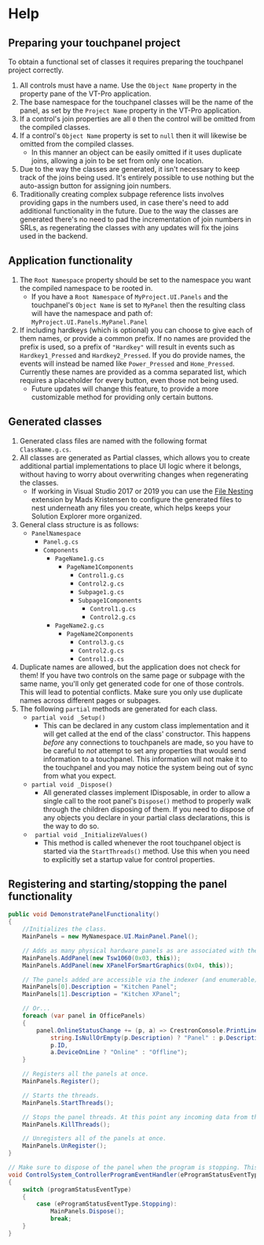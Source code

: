 ﻿# Help

## Preparing your touchpanel project

To obtain a functional set of classes it requires preparing the touchpanel project correctly.

1. All controls must have a name. Use the `Object Name` property in the property pane of the VT-Pro application.
2. The base namespace for the touchpanel classes will be the name of the panel, as set by the `Project Name` property in the VT-Pro application.
3. If a control's join properties are all `0` then the control will be omitted from the compiled classes.
4. If a control's `Object Name` property is set to `null` then it will likewise be omitted from the compiled classes.
   * In this manner an object can be easily omitted if it uses duplicate joins, allowing a join to be set from only one location.
5. Due to the way the classes are generated, it isn't necessary to keep track of the joins being used. It's entirely possible to use nothing but the auto-assign button for assigning join numbers.
6. Traditionally creating complex subpage reference lists involves providing gaps in the numbers used, in case there's need to add additional functionality in the future. Due to the way the classes are generated there's no need to pad the incrementation of join numbers in SRLs, as regenerating the classes with any updates will fix the joins used in the backend.


## Application functionality

1. The `Root Namespace` property should be set to the namespace you want the compiled namespace to be rooted in.
   * If you have a `Root Namespace` of `MyProject.UI.Panels` and the touchpanel's `Object Name` is set to `MyPanel` then the resulting class will have the namespace and path of: `MyProject.UI.Panels.MyPanel.Panel`
2. If including hardkeys (which is optional) you can choose to give each of them names, or provide a common prefix. If no names are provided the prefix is used, so a prefix of `"Hardkey"` will result in events such as `Hardkey1_Pressed` and `Hardkey2_Pressed`. If you do provide names, the events will instead be named like `Power_Pressed` and `Home_Pressed`. Currently these names are provided as a comma separated list, which requires a placeholder for every button, even those not being used.
   * Future updates will change this feature, to provide a more customizable method for providing only certain buttons.

## Generated classes

1. Generated class files are named with the following format `ClassName.g.cs`.
2. All classes are generated as Partial classes, which allows you to create additional partial implementations to place UI logic where it belongs, without having to worry about overwriting changes when regenerating the classes.
   * If working in Visual Studio 2017 or 2019 you can use the [File Nesting](https://marketplace.visualstudio.com/items?itemName=MadsKristensen.FileNesting) extension by Mads Kristensen to configure the generated files to nest underneath any files you create, which helps keeps your Solution Explorer more organized.
3. General class structure is as follows:
   * `PanelNamespace`
     * `Panel.g.cs`
     * `Components`
       * `PageName1.g.cs`
         * `PageName1Components`
           * `Control1.g.cs`
           * `Control2.g.cs`
           * `Subpage1.g.cs`
           * `Subpage1Components`
             * `Control1.g.cs`
             * `Control2.g.cs`  
       * `PageName2.g.cs`
         * `PageName2Components`
           * `Control3.g.cs`
           * `Control2.g.cs`
           * `Control1.g.cs`
4. Duplicate names are allowed, but the application does not check for them! If you have two controls on the same page or subpage with the same name, you'll only get generated code for one of those controls. This will lead to potential conflicts. Make sure you only use duplicate names across different pages or subpages.
5. The following `partial` methods are generated for each class.
   * `partial void _Setup()`
     * This can be declared in any custom class implementation and it will get called at the end of the class' constructor. This happens *before* any connections to touchpanels are made, so you have to be careful to *not* attempt to set any properties that would send information to a touchpanel. This information will not make it to the touchpanel and you may notice the system being out of sync from what you expect.
   * `partial void _Dispose()`
     * All generated classes implement IDisposable, in order to allow a single call to the root panel's `Dispose()` method to properly walk through the children disposing of them. If you need to dispose of any objects you declare in your partial class declarations, this is the way to do so.
   * ` partial void _InitializeValues()`
     * This method is called whenever the root touchpanel object is started via the `StartThreads()` method. Use this when you need to explicitly set a startup value for control properties.

## Registering and starting/stopping the panel functionality

```csharp
public void DemonstratePanelFunctionality()
{
    //Initializes the class.
    MainPanels = new MyNamespace.UI.MainPanel.Panel();

    // Adds as many physical hardware panels as are associated with the class.
    MainPanels.AddPanel(new Tsw1060(0x03, this));
    MainPanels.AddPanel(new XPanelForSmartGraphics(0x04, this));

    // The panels added are accessible via the indexer (and enumerable) so you can do things like...
    MainPanels[0].Description = "Kitchen Panel";
    MainPanels[1].Description = "Kitchen XPanel";

    // Or...
    foreach (var panel in OfficePanels)
    {
        panel.OnlineStatusChange += (p, a) => CrestronConsole.PrintLine("The {0} with Id {1} is {2}.",
            string.IsNullOrEmpty(p.Description) ? "Panel" : p.Description,
            p.ID,
            a.DeviceOnLine ? "Online" : "Offline");
    }

    // Registers all the panels at once.
    MainPanels.Register();

    // Starts the threads.
    MainPanels.StartThreads();

    // Stops the panel threads. At this point any incoming data from the panel will be lost and not make it to the program. (Button presses, slider changes, text entry, etc.)
    MainPanels.KillThreads();

    // Unregisters all of the panels at once.
    MainPanels.UnRegister();
}

// Make sure to dispose of the panel when the program is stopping. This ensures that the threads are properly stopped and the underlying panels unregistered and disposed of.
void ControlSystem_ControllerProgramEventHandler(eProgramStatusEventType programStatusEventType)
{
    switch (programStatusEventType)
    {
        case (eProgramStatusEventType.Stopping):
            MainPanels.Dispose();
            break;
    }
}
                    
```